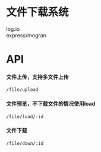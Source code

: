 # 文件下载系统

log.io  
express/mogran


# API

#### 文件上传，支持多文件上传
```
/file/upload
```

#### 文件预览，不下载文件的情况使用load
```
/file/load/:id
```

#### 文件下载
```
/file/down/:id
```
